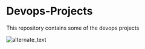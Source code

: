 # Devops-Projects
This repository contains some of the devops projects

<img src="/home/naveenmahantesh/IIS/first.png" alt="alternate_text" width="image_width" height="image_height">
